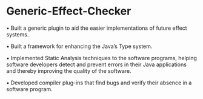 # Generic-Effect-Checker

• Built a generic plugin to aid the easier implementations of future effect systems.

• Built a framework for enhancing the Java’s Type system.

• Implemented Static Analysis techniques to the software programs, helping software developers detect and prevent errors in their Java applications and thereby improving the quality of the software.

• Developed compiler plug-ins that find bugs and verify their absence in a software program.
